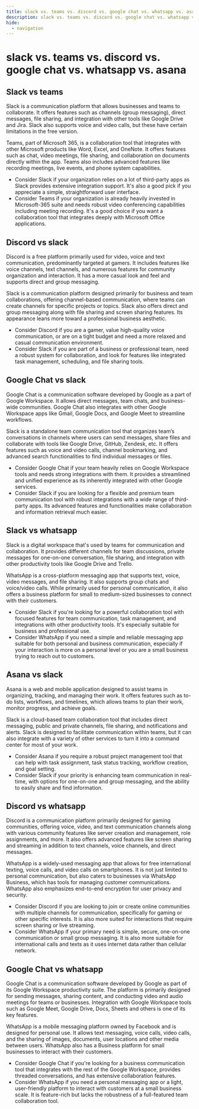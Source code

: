 ```yaml
---
title: slack vs. teams vs. discord vs. google chat vs. whatsapp vs. asana
description: slack vs. teams vs. discord vs. google chat vs. whatsapp vs. asana
hide:
  - navigation
---
```

# slack vs. teams vs. discord vs. google chat vs. whatsapp vs. asana

## Slack vs teams
Slack is a communication platform that allows businesses and teams to collaborate. It offers features such as channels (group messaging), direct messages, file sharing, and integration with other tools like Google Drive and Jira. Slack also supports voice and video calls, but these have certain limitations in the free version.

Teams, part of Microsoft 365, is a collaboration tool that integrates with other Microsoft products like Word, Excel, and OneNote. It offers features such as chat, video meetings, file sharing, and collaboration on documents directly within the app. Teams also includes advanced features like recording meetings, live events, and phone system capabilities.

- Consider Slack if your organization relies on a lot of third-party apps as Slack provides extensive integration support. It's also a good pick if you appreciate a simple, straightforward user interface.
- Consider Teams if your organization is already heavily invested in Microsoft-365 suite and needs robust video conferencing capabilities including meeting recording. It's a good choice if you want a collaboration tool that integrates deeply with Microsoft Office applications.


## Discord vs slack
Discord is a free platform primarily used for video, voice and text communication, predominantly targeted at gamers. It includes features like voice channels, text channels, and numerous features for community organization and interaction. It has a more casual look and feel and supports direct and group messaging.

Slack is a communication platform designed primarily for business and team collaborations, offering channel-based communication, where teams can create channels for specific projects or topics. Slack also offers direct and group messaging along with file sharing and screen sharing features. Its appearance leans more toward a professional business aesthetic.

- Consider Discord if you are a gamer, value high-quality voice communication, or are on a tight budget and need a more relaxed and casual communication environment.
- Consider Slack if you are part of a business or professional team, need a robust system for collaboration, and look for features like integrated task management, scheduling, and file sharing tools.



## Google Chat vs slack
Google Chat is a communication software developed by Google as a part of Google Workspace. It allows direct messages, team chats, and business-wide communities. Google Chat also integrates with other Google Workspace apps like Gmail, Google Docs, and Google Meet to streamline workflows.

Slack is a standalone team communication tool that organizes team’s conversations in channels where users can send messages, share files and collaborate with tools like Google Drive, GitHub, Zendesk, etc. It offers features such as voice and video calls, channel bookmarking, and advanced search functionalities to find individual messages or files.

- Consider Google Chat if your team heavily relies on Google Workspace tools and needs strong integrations with them. It provides a streamlined and unified experience as its inherently integrated with other Google services.
- Consider Slack if you are looking for a flexible and premium team communication tool with robust integrations with a wide range of third-party apps. Its advanced features and functionalities make collaboration and information retrieval much easier.


## Slack vs whatsapp
Slack is a digital workspace that's used by teams for communication and collaboration. It provides different channels for team discussions, private messages for one-on-one conversation, file sharing, and integration with other productivity tools like Google Drive and Trello.

WhatsApp is a cross-platform messaging app that supports text, voice, video messages, and file sharing. It also supports group chats and voice/video calls. While primarily used for personal communication, it also offers a business platform for small to medium-sized businesses to connect with their customers.

- Consider Slack if you're looking for a powerful collaboration tool with focused features for team communication, task management, and integrations with other productivity tools. It's especially suitable for business and professional use.
- Consider WhatsApp if you need a simple and reliable messaging app suitable for both personal and business communication, especially if your interaction is more on a personal level or you are a small business trying to reach out to customers.


## Asana vs slack
Asana is a web and mobile application designed to assist teams in organizing, tracking, and managing their work. It offers features such as to-do lists, workflows, and timelines, which allows teams to plan their work, monitor progress, and achieve goals.

Slack is a cloud-based team collaboration tool that includes direct messaging, public and private channels, file sharing, and notifications and alerts. Slack is designed to facilitate communication within teams, but it can also integrate with a variety of other services to turn it into a command center for most of your work.

- Consider Asana if you require a robust project management tool that can help with task assignment, task status tracking, workflow creation, and goal setting.
- Consider Slack if your priority is enhancing team communication in real-time, with options for one-on-one and group messaging, and the ability to easily share and find information.


## Discord vs whatsapp
Discord is a communication platform primarily designed for gaming communities, offering voice, video, and text communication channels along with various community features like server creation and management, role assignments, and more. It also offers advanced features like screen sharing and streaming in addition to text channels, voice channels, and direct messages.

WhatsApp is a widely-used messaging app that allows for free international texting, voice calls, and video calls on smartphones. It is not just limited to personal communication, but also caters to businesses via WhatsApp Business, which has tools for managing customer communications. WhatsApp also emphasizes end-to-end encryption for user privacy and security.

- Consider Discord if you are looking to join or create online communities with multiple channels for communication, specifically for gaming or other specific interests. It is also more suited for interactions that require screen sharing or live streaming.
- Consider WhatsApp if your primary need is simple, secure, one-on-one communication or small group messaging. It is also more suitable for international calls and texts as it uses internet data rather than cellular network.


## Google Chat vs whatsapp
Google Chat is a communication software developed by Google as part of its Google Workspace productivity suite. The platform is primarily designed for sending messages, sharing content, and conducting video and audio meetings for teams or businesses. Integration with Google Workspace tools such as Google Meet, Google Drive, Docs, Sheets and others is one of its key features. 

WhatsApp is a mobile messaging platform owned by Facebook and is designed for personal use. It allows text messaging, voice calls, video calls, and the sharing of images, documents, user locations and other media between users. WhatsApp also has a Business platform for small businesses to interact with their customers.

- Consider Google Chat if you're looking for a business communication tool that integrates with the rest of the Google Workspace, provides threaded conversations, and has extensive collaboration features.
- Consider WhatsApp if you need a personal messaging app or a light, user-friendly platform to interact with customers at a small business scale. It is feature-rich but lacks the robustness of a full-featured team collaboration tool.

